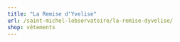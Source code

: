 ```yaml
---
title: "La Remise d'Yvelise"
url: /saint-michel-lobservatoire/la-remise-dyvelise/
shop: vêtements
---
```

